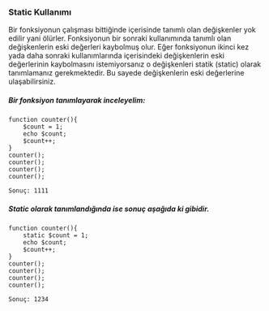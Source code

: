 ### Static Kullanımı
Bir fonksiyonun çalışması bittiğinde içerisinde tanımlı olan değişkenler yok edilir yani ölürler. Fonksiyonun bir sonraki kullanımında tanımlı olan değişkenlerin eski değerleri kaybolmuş olur. Eğer fonksiyonun ikinci kez yada daha sonraki kullanımlarında içerisindeki değişkenlerin eski değerlerinin kaybolmasını istemiyorsanız o değişkenleri statik (static) olarak tanımlamanız gerekmektedir. Bu sayede değişkenlerin eski değerlerine ulaşabilirsiniz.

##### Bir fonksiyon tanımlayarak inceleyelim:
```
function counter(){
    $count = 1;
    echo $count;
    $count++;
}
counter();
counter();
counter();
counter();
```
```
Sonuç: 1111
```
##### Static olarak tanımlandığında ise sonuç aşağıda ki gibidir.
```
function counter(){
    static $count = 1;
    echo $count;
    $count++;
}
counter();
counter();
counter();
counter();
```
```
Sonuç: 1234
```